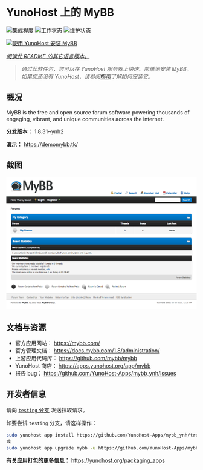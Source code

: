 <!--
注意：此 README 由 <https://github.com/YunoHost/apps/tree/master/tools/readme_generator> 自动生成
请勿手动编辑。
-->

# YunoHost 上的 MyBB

[![集成程度](https://dash.yunohost.org/integration/mybb.svg)](https://dash.yunohost.org/appci/app/mybb) ![工作状态](https://ci-apps.yunohost.org/ci/badges/mybb.status.svg) ![维护状态](https://ci-apps.yunohost.org/ci/badges/mybb.maintain.svg)

[![使用 YunoHost 安装 MyBB](https://install-app.yunohost.org/install-with-yunohost.svg)](https://install-app.yunohost.org/?app=mybb)

*[阅读此 README 的其它语言版本。](./ALL_README.md)*

> *通过此软件包，您可以在 YunoHost 服务器上快速、简单地安装 MyBB。*  
> *如果您还没有 YunoHost，请参阅[指南](https://yunohost.org/install)了解如何安装它。*

## 概况

MyBB is the free and open source forum software powering thousands of engaging, vibrant, and unique communities across the internet.

**分发版本：** 1.8.31~ynh2

**演示：** <https://demomybb.tk/>

## 截图

![MyBB 的截图](./doc/screenshots/screenshot.png)

## 文档与资源

- 官方应用网站： <https://mybb.com/>
- 官方管理文档： <https://docs.mybb.com/1.8/administration/>
- 上游应用代码库： <https://github.com/mybb/mybb>
- YunoHost 商店： <https://apps.yunohost.org/app/mybb>
- 报告 bug： <https://github.com/YunoHost-Apps/mybb_ynh/issues>

## 开发者信息

请向 [`testing` 分支](https://github.com/YunoHost-Apps/mybb_ynh/tree/testing) 发送拉取请求。

如要尝试 `testing` 分支，请这样操作：

```bash
sudo yunohost app install https://github.com/YunoHost-Apps/mybb_ynh/tree/testing --debug
或
sudo yunohost app upgrade mybb -u https://github.com/YunoHost-Apps/mybb_ynh/tree/testing --debug
```

**有关应用打包的更多信息：** <https://yunohost.org/packaging_apps>
